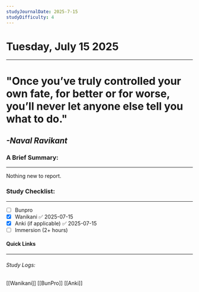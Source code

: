 ```yaml
---
studyJournalDate: 2025-7-15
studyDifficulty: 4
---
```


# Tuesday, July 15 2025
---
# "Once you’ve truly controlled your own fate, for better or for worse, you’ll never let anyone else tell you what to do."

## *-Naval Ravikant*


### A Brief Summary:
---
Nothing new to report.

### Study Checklist:
---
- [ ] Bunpro
- [x] Wanikani ✅ 2025-07-15
- [x] Anki (if applicable) ✅ 2025-07-15
- [ ] Immersion (2+ hours)

#### Quick Links
---
###### Study Logs:
[[Wanikani]]
[[BunPro]]
[[Anki]]